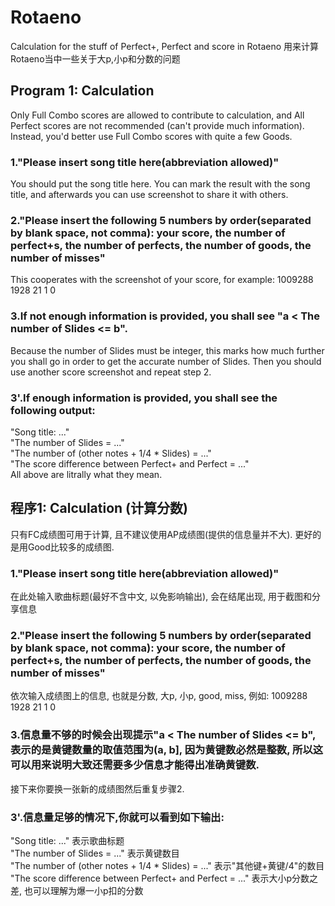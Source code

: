 # Rotaeno
Calculation for the stuff of Perfect+, Perfect and score in Rotaeno
用来计算Rotaeno当中一些关于大p,小p和分数的问题

## Program 1: Calculation
Only Full Combo scores are allowed to contribute to calculation, and All Perfect scores are not recommended (can't provide much information).
Instead, you'd better use Full Combo scores with quite a few Goods.
### 1."Please insert song title here(abbreviation allowed)"
You should put the song title here. You can mark the result with the song title, and afterwards you can use screenshot to share it with others.
### 2."Please insert the following 5 numbers by order(separated by blank space, not comma): your score, the number of perfect+s, the number of perfects, the number of goods, the number of misses"
This cooperates with the screenshot of your score, for example: 1009288 1928 21 1 0
### 3.If not enough information is provided, you shall see "a < The number of Slides <= b".
Because the number of Slides must be integer, this marks how much further you shall go in order to get the accurate number of Slides.
Then you should use another score screenshot and repeat step 2.
### 3'.If enough information is provided, you shall see the following output:
"Song title: ..."  
"The number of Slides = ..."  
"The number of (other notes + 1/4 * Slides) = ..."  
"The score difference between Perfect+ and Perfect = ..."  
All above are litrally what they mean.

## 程序1: Calculation (计算分数)
只有FC成绩图可用于计算, 且不建议使用AP成绩图(提供的信息量并不大).
更好的是用Good比较多的成绩图.
### 1."Please insert song title here(abbreviation allowed)" 
在此处输入歌曲标题(最好不含中文, 以免影响输出), 会在结尾出现, 用于截图和分享信息
### 2."Please insert the following 5 numbers by order(separated by blank space, not comma): your score, the number of perfect+s, the number of perfects, the number of goods, the number of misses"
依次输入成绩图上的信息, 也就是分数, 大p, 小p, good, miss, 例如: 1009288 1928 21 1 0
### 3.信息量不够的时候会出现提示"a < The number of Slides <= b", 表示的是黄键数量的取值范围为(a, b], 因为黄键数必然是整数, 所以这可以用来说明大致还需要多少信息才能得出准确黄键数.
接下来你要换一张新的成绩图然后重复步骤2.
### 3'.信息量足够的情况下,你就可以看到如下输出:
"Song title: ..." 表示歌曲标题  
"The number of Slides = ..." 表示黄键数目  
"The number of (other notes + 1/4 * Slides) = ..." 表示"其他键+黄键/4"的数目  
"The score difference between Perfect+ and Perfect = ..." 表示大小p分数之差, 也可以理解为爆一小p扣的分数  

